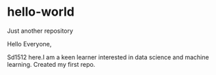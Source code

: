 # hello-world
Just another repository

Hello Everyone,

Sd1512 here.I am a keen learner interested in data science and machine learning.
Created my first repo.
